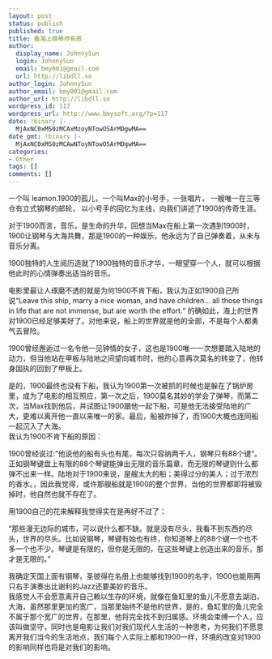 ```yaml
---
layout: post
status: publish
published: true
title: 看海上钢琴师有感
author:
  display_name: JohnnySun
  login: JohnnySun
  email: bmy001@gmail.com
  url: http://libdll.so
author_login: JohnnySun
author_email: bmy001@gmail.com
author_url: http://libdll.so
wordpress_id: 117
wordpress_url: http://www.bmysoft.org/?p=117
date: !binary |-
  MjAxNC0xMS0zMCAxMzoyNTowOSArMDgwMA==
date_gmt: !binary |-
  MjAxNC0xMS0zMCAwNToyNTowOSArMDgwMA==
categories:
- Other
tags: []
comments: []
---
```

<p>一个叫 leamon.1900的孤儿，一个叫Max的小号手，一张唱片， 一艘唯一在三等仓有立式钢琴的邮轮， 以小号手的回忆为主线，向我们讲述了1900的传奇生涯。</p>
<p>对于1900而言，音乐，是生命的升华，回想当Max在船上第一次遇到1900时，1900让钢琴与大海共舞，那是1900的一种娱乐，他永远为了自己弹奏着，从未与音乐分离。</p>
<p>1900独特的人生阅历造就了1900独特的音乐才华，一眼望穿一个人，就可以根据他此时的心情弹奏出适当的音乐。</p>
<p>电影里最让人琢磨不透的就是为何1900不肯下船，我认为正如1900自己所说&ldquo;Leave this ship, marry a nice woman, and have children... all those things in life that are not immense, but are worth the effort.&ldquo; 的确如此，海上的世界对1900已经足够美好了。对他来说，船上的世界就是他的全部，不是每个人都勇气去冒险。</p>
<p>1900曾经邂逅过一名令他一见钟情的女子，这也是1900唯一一次想要踏入陆地的动力，但当他站在甲板与陆地之间望向城市时，他的心意再次莫名的转变了，他转身固执的回到了甲板上。</p>
<p>是的，1900最终也没有下船，我认为1900第一次被抓的时候也是躲在了锅炉房里，成为了电影的相互照应，第一次之后，1900莫名其妙的学会了弹琴，而第二次，当Max找到他后，并试图让1900跟他一起下船，可是他无法接受陆地的广大，更难以离开他一直以来唯一的家。最后，船被炸掉了，而1900大概也连同船一起沉入了大海。<br />
我认为1900不肯下船的原因：</p>
<p>1900曾经说过:&rdquo;他说他的船有头也有尾，每次只容纳两千人，钢琴只有88个键&ldquo;。正如钢琴键盘上有限的88个琴键能弹出无限的音乐篇章，而无限的琴键则什么都弹不出来一样。陆地对于1900来说，是艘太大的船；美得过分的美人；过于浓烈的香水。，因此我觉得，或许那艘船就是1900的整个世界，当他的世界都即将被毁掉时，他自然也就不存在了。</p>
<p>用1900自己的花来解释我觉得实在是再好不过了：</p>
<p>&ldquo;那些漫无边际的城市，可以说什么都不缺。就是没有尽头，我看不到东西的尽头，世界的尽头。比如说钢琴，琴键有始也有终，你知道琴上的88个键一个也不多一个也不少。琴键是有限的，但你是无限的，在这些琴键上创造出来的音乐，那才是无限的。&rdquo;</p>
<p>我确定天国上面有钢琴，圣彼得在名册上也能够找到1900的名字，1900也能用两只右手演奏出比谢利的Jazz还要美妙的音乐。<br />
我感觉人不会愿意离开自己赖以生存的环境，就像在鱼缸里的鱼儿不愿意去湖泊，大海，虽然那里更加的宽广，当那里始终不是他的世界，是的，鱼缸里的鱼儿完全不属于那个宽广的世界，在那里，他将完全找不到归属感。环境会束缚一个人，应该叫做坚守，同时也是电影让我们对我们现代人生活的一种思考，为何我们不愿意离开我们当今的生活地点，我们每个人实际上都和1900一样，环境的改变对1900的影响同样也将是对我们的影响。</p>
